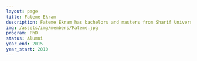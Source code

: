 ```yaml
---
layout: page
title: Fateme Ekram
description: Fateme Ekram has bachelors and masters from Sharif University (Tehran, Iran). She is working towards her Ph.D. on developing novel control algorithms for type II diabetes patients.
img: /assets/img/members/Fateme.jpg
program: PhD
status: Alumni
year_end: 2015
year_start: 2010
---
```


<img class="profile_img" src="{{ page.img | prepend: site.baseurl | prepend: site.url }}" alt=""/>